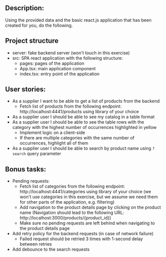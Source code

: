 ## Description:

Using the provided data and the basic react.js application that has been created for you, do the following.

## Project structure

- server: fake backend server (won't touch in this exercise)
- src: SPA react application with the following structure:
  - pages: pages of the application
  - App.tsx: main application component
  - index.tsx: entry point of the application

## User stories:

- As a supplier I want to be able to get a list of products from the backend
  - Fetch list of products from the following endpoint: http://localhost:4441/products using library of your choice
- As a supplier user I should be able to see my catalog in a table format
- As a supplier user I should be able to see the table rows with the category with the highest number of occurrences highlighted in yellow
  - Implement logic on a client-side
  - If there are multiple categories with the same number of occurrences, highlight all of them
- As a supplier user I should be able to search by product name using `?search` query parameter

## Bonus tasks:

- Pending requests:
  - Fetch list of categories from the following endpoint: http://localhost:4441/categories using library of your choice
    (we won't use categories in this exercise, but we assume we need them for other parts of the application, e.g. filtering)
  - Add navigation to the product details page by clicking on the product name
    (Navigation should lead to the following URL: http://localhost:3000/products/{product_id})
  - Make sure no pending requests are left behind when navigating to the product details page
- Add retry policy for the backend requests (in case of network failure)
  - Failed request should be retried 3 times with 1-second delay between retries
- Add debounce to the search requests
